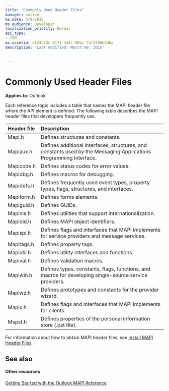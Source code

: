 ```yaml
---
title: "Commonly Used Header Files"
manager: soliver
ms.date: 3/9/2015
ms.audience: Developer
localization_priority: Normal
api_type:
- COM
ms.assetid: bf23b72c-0171-444c-96bc-7af2499b4d6a
description: "Last modified: March 09, 2015"
 
 
---
```


# Commonly Used Header Files

  
  
**Applies to**: Outlook 
  
Each reference topic includes a table that names the MAPI header file where the API element is defined. The following table describes the MAPI header files that developers frequently use.
  
|**Header file**|**Description**|
|:-----|:-----|
|Mapi.h  <br/> |Defines structures and constants.  <br/> |
|Mapiaux.h  <br/> |Defines additional interfaces, structures, and constants used by the Messaging Applications Programming Interface.  <br/> |
|Mapicode.h  <br/> |Defines status codes for error values.  <br/> |
|Mapidbg.h  <br/> |Defines macros for debugging.  <br/> |
|Mapidefs.h  <br/> |Defines frequently used event types, property types, flags, structures, and interfaces.  <br/> |
|Mapiform.h  <br/> |Defines forms elements.  <br/> |
|Mapiguid.h  <br/> |Defines GUIDs.  <br/> |
|Mapinis.h  <br/> |Defines utilities that support internationalization.  <br/> |
|Mapioid.h  <br/> |Defines MAPI object identifiers.  <br/> |
|Mapispi.h  <br/> |Defines flags and interfaces that MAPI implements for service providers and message services.  <br/> |
|Mapitags.h  <br/> |Defines property tags.  <br/> |
|Mapiutil.h  <br/> |Defines utility interfaces and functions.  <br/> |
|Mapival.h  <br/> |Defines validation macros.  <br/> |
|Mapiwin.h  <br/> |Defines types, constants, flags, functions, and macros for developing single-source service providers.  <br/> |
|Mapiwz.h  <br/> |Defines prototypes and constants for the provider wizard.  <br/> |
|Mapix.h  <br/> |Defines flags and interfaces that MAPI implements for clients.  <br/> |
|Mspst.h  <br/> |Defines properties of the personal information store (.pst file).  <br/> |
   
For information about how to obtain MAPI header files, see [Install MAPI Header Files](how-to-install-mapi-header-files.md).
  
## See also

#### Other resources

[Getting Started with the Outlook MAPI Reference](getting-started-with-the-outlook-mapi-reference.md)

